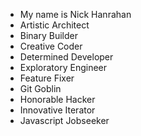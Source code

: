 - My name is Nick Hanrahan
- Artistic Architect
- Binary Builder
- Creative Coder
- Determined Developer
- Exploratory Engineer
- Feature Fixer
- Git Goblin
- Honorable Hacker
- Innovative Iterator
- Javascript Jobseeker
